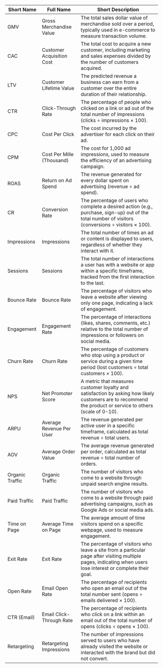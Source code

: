 | Short Name          | Full Name                    | Short Description                                                                                           |
|---------------------|------------------------------|-------------------------------------------------------------------------------------------------------------|
| GMV                 | Gross Merchandise Value      | The total sales dollar value of merchandise sold over a period, typically used in e-commerce to measure transaction volume. |
| CAC                 | Customer Acquisition Cost     | The total cost to acquire a new customer, including marketing and sales expenses divided by the number of customers acquired. |
| LTV                 | Customer Lifetime Value      | The predicted revenue a business can earn from a customer over the entire duration of their relationship.     |
| CTR                 | Click-Through Rate           | The percentage of people who clicked on a link or ad out of the total number of impressions (clicks ÷ impressions × 100). |
| CPC                 | Cost Per Click               | The cost incurred by the advertiser for each click on their ad.                                              |
| CPM                 | Cost Per Mille (Thousand)    | The cost for 1,000 ad impressions, used to measure the efficiency of an advertising campaign.               |
| ROAS                | Return on Ad Spend           | The revenue generated for every dollar spent on advertising (revenue ÷ ad spend).                           |
| CR                  | Conversion Rate              | The percentage of users who complete a desired action (e.g., purchase, sign-up) out of the total number of visitors (conversions ÷ visitors × 100). |
| Impressions         | Impressions                  | The total number of times an ad or content is displayed to users, regardless of whether they interact with it. |
| Sessions            | Sessions                     | The total number of interactions a user has with a website or app within a specific timeframe, tracked from the first interaction to the last. |
| Bounce Rate         | Bounce Rate                  | The percentage of visitors who leave a website after viewing only one page, indicating a lack of engagement.  |
| Engagement          | Engagement Rate              | The percentage of interactions (likes, shares, comments, etc.) relative to the total number of impressions or followers on social media. |
| Churn Rate          | Churn Rate                   | The percentage of customers who stop using a product or service during a given time period (lost customers ÷ total customers × 100). |
| NPS                 | Net Promoter Score           | A metric that measures customer loyalty and satisfaction by asking how likely customers are to recommend the product or service to others (scale of 0-10). |
| ARPU                | Average Revenue Per User     | The revenue generated per active user in a specific timeframe, calculated as total revenue ÷ total users.    |
| AOV                 | Average Order Value          | The average revenue generated per order, calculated as total revenue ÷ total number of orders.              |
| Organic Traffic     | Organic Traffic              | The number of visitors who come to a website through unpaid search engine results.                          |
| Paid Traffic        | Paid Traffic                 | The number of visitors who come to a website through paid advertising campaigns, such as Google Ads or social media ads. |
| Time on Page        | Average Time on Page         | The average amount of time visitors spend on a specific webpage, used to measure engagement.                |
| Exit Rate           | Exit Rate                    | The percentage of visitors who leave a site from a particular page after visiting multiple pages, indicating when users lose interest or complete their goal. |
| Open Rate           | Email Open Rate              | The percentage of recipients who open an email out of the total number sent (opens ÷ emails delivered × 100). |
| CTR (Email)         | Email Click-Through Rate     | The percentage of recipients who click on a link within an email out of the total number of opens (clicks ÷ opens × 100). |
| Retargeting         | Retargeting Impressions      | The number of impressions served to users who have already visited the website or interacted with the brand but did not convert. |
